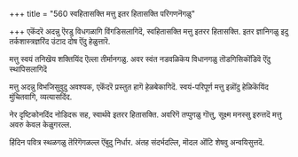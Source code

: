+++
title = "560 स्वहितासक्ति मत्तु इतर हितासक्ति परिगणनॆगळु"

+++
एकॆंदरॆ अदन्नु ऎरडु विधगळागि विंगडिसलागिदॆ, स्वहितासक्ति मत्तु इतरर हितासक्ति. इतर ज्ञानिगळु इदु तर्कशास्त्रज्ञरिंद उंटाद दोष ऎंदु हेळुत्तारॆ.

मत्तु स्वयं तनिखॆय शक्तियिंद ऎल्ला तीर्मानगळु. अवर स्वंत नडवळिकॆय विधानगळु तॊडगिसिकॊंडिवॆ ऎंदु स्थापिसलागिदॆ

मत्तु अदन्नु विभजिसुवुदु अवश्यक, एकॆंदरॆ प्रस्तुत हागॆ हेळबेकागिदॆ. स्वयं-परिपूर्ण मत्तु इन्नॊंदु हेळिकॆयिंद मुंचितवागि, व्यत्यासदिंद.

नेर दृष्टिकोनदिंद नोडिदरू सह, स्वार्थवे इतरर हितासक्ति. अवरिगॆ तप्पुगळु गॊत्तु, सूक्ष्म मनस्सु इरुत्तदॆ मत्तु अवरु केवल केळुगरल्ल.

हिंदिन पवित्र स्थळगळु तॆरिगॆगळल्ल ऎंबुदु निर्धार. अंतह संदर्भदल्लि, मॊदल ऒंटि शेषवु अन्वयिसुत्तदॆ.

